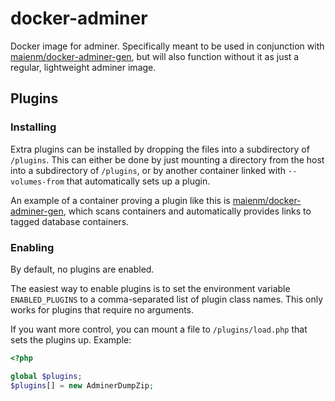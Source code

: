 # docker-adminer

Docker image for adminer. Specifically meant to be used in conjunction with [maienm/docker-adminer-gen](https://hub.docker.com/r/maienm/adminer-gen), but will also function without it as just a regular, lightweight adminer image.

## Plugins

### Installing

Extra plugins can be installed by dropping the files into a subdirectory of `/plugins`. This can either be done by just mounting a directory from the host into a subdirectory of `/plugins`, or by another container linked with `--volumes-from` that automatically sets up a plugin.

An example of a container proving a plugin like this is [maienm/docker-adminer-gen](https://hub.docker.com/r/maienm/adminer-gen), which scans containers and automatically provides links to tagged database containers.

### Enabling

By default, no plugins are enabled.

The easiest way to enable plugins is to set the environment variable `ENABLED_PLUGINS` to a comma-separated list of plugin class names. This only works for plugins that require no arguments.

If you want more control, you can mount a file to `/plugins/load.php` that sets the plugins up. Example:

```php
<?php

global $plugins;
$plugins[] = new AdminerDumpZip;
```
